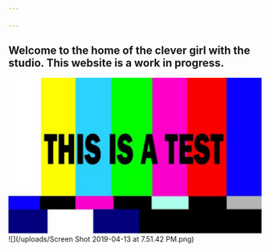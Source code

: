 ```yaml
---

---
```

## Welcome to the home of the clever girl with the studio. This website is a work in progress. 

![](/uploads/testing.png)![](/uploads/Screen Shot 2019-04-13 at 7.51.42 PM.png)